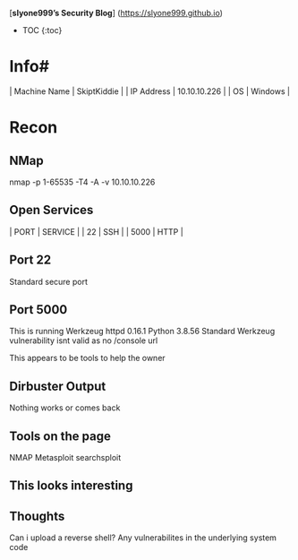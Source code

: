 [**slyone999’s Security Blog**] (https://slyone999.github.io)

[//]: # (# -- 5 spaces before)
[//]: # (## -- 4 spaces before)
[//]: # (### -- 3 spaces before)
[//]: # (#### -- 2 spaces before)
[//]: # (##### -- 1 space before)

* TOC
{:toc}

# Info#

| Machine Name | SkiptKiddie |
| IP Address | 10.10.10.226 |
| OS | Windows |

# Recon

## NMap

nmap -p 1-65535 -T4 -A -v 10.10.10.226



## Open Services
| PORT | SERVICE |
| 22 | SSH |
| 5000 | HTTP |

## Port 22
Standard secure port

## Port 5000
This is running Werkzeug httpd 0.16.1 Python 3.8.56
Standard Werkzeug vulnerability isnt valid as no /console url

This appears to be tools to help the owner


## Dirbuster Output
Nothing works or comes back

## Tools on the page
NMAP
Metasploit
searchsploit


## This looks interesting

## Thoughts
Can i upload a reverse shell?
Any vulnerabilites in the underlying system code



